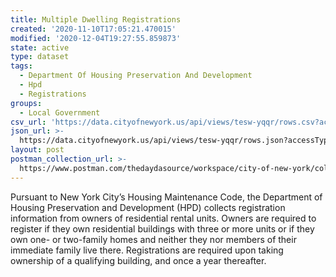 ```yaml
---
title: Multiple Dwelling Registrations
created: '2020-11-10T17:05:21.470015'
modified: '2020-12-04T19:27:55.859873'
state: active
type: dataset
tags:
  - Department Of Housing Preservation And Development
  - Hpd
  - Registrations
groups:
  - Local Government
csv_url: 'https://data.cityofnewyork.us/api/views/tesw-yqqr/rows.csv?accessType=DOWNLOAD'
json_url: >-
  https://data.cityofnewyork.us/api/views/tesw-yqqr/rows.json?accessType=DOWNLOAD
layout: post
postman_collection_url: >-
  https://www.postman.com/thedaydasource/workspace/city-of-new-york/collection/15909983-5dddf347-5103-46f6-b4b9-d194bdc7d8d2
---
```

Pursuant to New York City’s Housing Maintenance Code, the Department of Housing 
Preservation and Development (HPD) collects registration information from owners of 
residential rental units. Owners are required to register if they own residential buildings 
with three or more units or if they own one- or two-family homes and neither they nor 
members of their immediate family live there. Registrations are required upon taking 
ownership of a qualifying building, and once a year thereafter.
